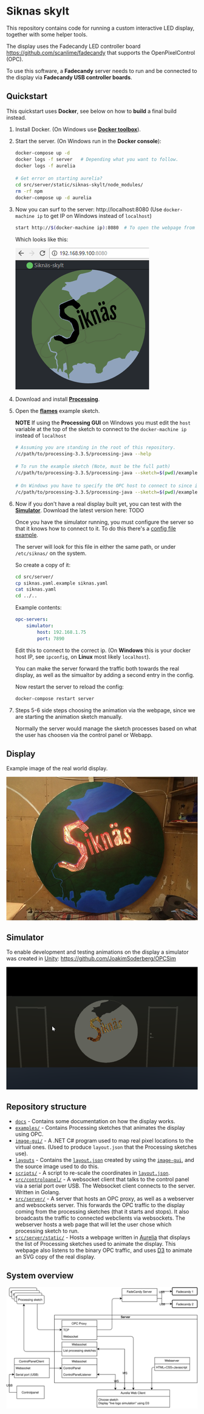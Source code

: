 
Siknas skylt
============

This repository contains code for running a custom interactive LED display, together with some helper tools.

The display uses the Fadecandy LED controller board https://github.com/scanlime/fadecandy that supports
the OpenPixelControl (OPC).

To use this software, a **Fadecandy** server needs to run and be connected to the display via **Fadecandy USB controller boards**.

Quickstart
----------

This quickstart uses **Docker**, see below on how to **build** a final build instead.

1. Install Docker. (On Windows use [**Docker toolbox**](https://docs.docker.com/toolbox/toolbox_install_windows/)).

2. Start the server. (On Windows run in the **Docker console**):

    ```bash
    docker-compose up -d
    docker logs -f server   # Depending what you want to follow.
    docker logs -f aurelia

    # Get error on starting aurelia?
    cd src/server/static/siknas-skylt/node_modules/
    rm -rf npm
    docker-compose up -d aurelia
    ```

3. Now you can surf to the server: http://localhost:8080 (Use `docker-machine ip` to get IP on Windows instead of `localhost`)
    ```bash
    start http://$(docker-machine ip):8080  # To open the webpage from the console on Windows.
    ```
    Which looks like this:

    ![Siknäs skylt website](docs/images/website.png)

4. Download and install [**Processing**](https://processing.org/).

5. Open the [**flames**](examples/flames/flames.pde) example sketch.

    **NOTE** If using the **Processing GUI** on Windows you must edit the `host` variable at the top of the sketch to connect to the `docker-machine ip` instead of `localhost`

    ```bash
    # Assuming you are standing in the root of this repository.
    /c/path/to/processing-3.3.5/processing-java --help

    # To run the example sketch (Note, must be the full path)
    /c/path/to/processing-3.3.5/processing-java --sketch=$(pwd)/examples/flames/ --run

    # On Windows you have to specify the OPC host to connect to since it is not localhost.
    /c/path/to/processing-3.3.5/processing-java --sketch=$(pwd)/examples/flames/ --run $(docker-machine ip):8080
    ```

6. Now if you don't have a real display built yet, you can test with the [**Simulator**](https://github.com/JoakimSoderberg/OPCSim). Download the latest version here: TODO

    Once you have the simulator running, you must configure the server so that it knows how to connect to it. To do this there's a [config file example](src/server/siknas.yaml.example).

    The server will look for this file in either the same path, or under `/etc/siknas/` on the system.

    So create a copy of it:

    ```bash
    cd src/server/
    cp siknas.yaml.example siknas.yaml
    cat siknas.yaml
    cd ../..
    ```

    Example contents:
    ```yaml
    opc-servers:
        simulator:
            host: 192.168.1.75
            port: 7890
    ```

    Edit this to connect to the correct ip. (On **Windows** this is your docker host IP, see `ipconfig`, on **Linux** most likely `localhost`).

    You can make the server forward the traffic both towards the real display, as well as the simualtor by adding a second entry in the config.

    Now restart the server to reload the config:

    ```bash
    docker-compose restart server
    ```

7. Steps 5-6 side steps choosing the animation via the webpage, since we are starting the animation sketch manually. 

    Normally the server would manage the sketch processes based on what the user has choosen via the control panel or Webapp.


Display
-------

Example image of the real world display.

![Siknäs skylt](docs/images/siknas-skylt.jpg)

Simulator
---------

To enable development and testing animations on the display a simulator was created in [Unity](https://unity3d.com/):
https://github.com/JoakimSoderberg/OPCSim

![Siknäs skylt simulator](docs/images/simulator.png)

Repository structure
--------------------

* [`docs`](docs/) - Contains some documentation on how the display works.
* [`examples/`](examples/) - Contains Processing sketches that animates the display using OPC.
* [`image-gui/`](image-gui/) - A .NET C# program used to map real pixel locations to the virtual ones. (Used to produce `layout.json` that the Processing sketches use).
* [`layouts`](layouts/) - Contains the [`layout.json`](layouts/layout.json) created by using the [`image-gui`](image-gui/), and the source image used to do this.
* [`scripts/`](scripts/) - A script to re-scale the coordinates in [`layout.json`](layouts/layout.json).
* [`src/controlpanel/`](src/controlpanel/) - A websocket client that talks to the control panel via a serial port over USB. The Websocket client connects to the server. Written in Golang.
* [`src/server/`](src/server/) - A server that hosts an OPC proxy, as well as a webserver and websockets server. This forwards the OPC traffic to the display coming from the processing sketches (that it starts and stops). It also broadcasts the traffic to connected webclients via websockets. The webserver hosts a web page that will let the user chose which processing sketch to run.
* [`src/server/static/`](src/server/static/) - Hosts a webpage written in [Aurelia](https://aurelia.io/) that displays the list of Processing sketches used to animate the display. This webpage also listens to the binary OPC traffic, and uses [D3](https://d3js.org/) to animate an SVG copy of the real display.

System overview
---------------

![System overview](docs/system-design/siknas-skylt.svg)

